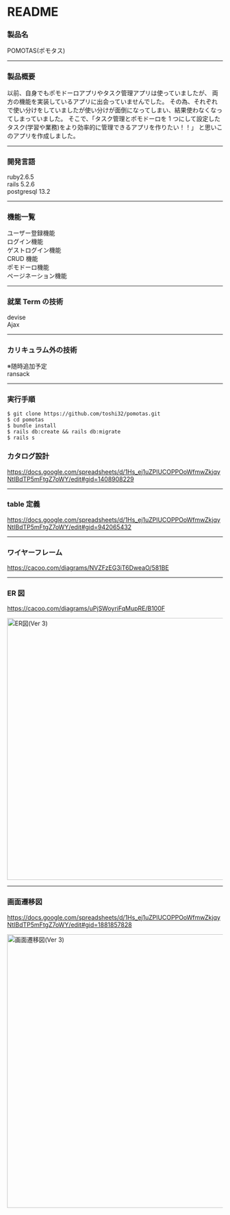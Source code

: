 # README

### 製品名

POMOTAS(ポモタス)

---

### 製品概要

以前、自身でもポモドーロアプリやタスク管理アプリは使っていましたが、
両方の機能を実装しているアプリに出会っていませんでした。
その為、それぞれで使い分けをしていましたが使い分けが面倒になってしまい、結果使わなくなってしまっていました。
そこで、「タスク管理とポモドーロを 1 つにして設定したタスク(学習や業務)をより効率的に管理できるアプリを作りたい！！」
と思いこのアプリを作成しました。

---

### 開発言語

ruby2.6.5<br>
rails 5.2.6<br>
postgresql 13.2<br>

---

### 機能一覧

ユーザー登録機能<br>
ログイン機能<br>
ゲストログイン機能<br>
CRUD 機能<br>
ポモドーロ機能<br>
ページネーション機能<br>

---

### 就業 Term の技術

devise<br>
Ajax<br>

---

### カリキュラム外の技術

※随時追加予定<br>
ransack<br>

---

### 実行手順

```
$ git clone https://github.com/toshi32/pomotas.git
$ cd pomotas
$ bundle install
$ rails db:create && rails db:migrate
$ rails s
```

### カタログ設計

https://docs.google.com/spreadsheets/d/1Hs_ej1uZPlUCOPPOoWfmwZkjqyNtIBdTP5mFtgZ7oWY/edit#gid=1408908229

---

### table 定義

https://docs.google.com/spreadsheets/d/1Hs_ej1uZPlUCOPPOoWfmwZkjqyNtIBdTP5mFtgZ7oWY/edit#gid=942065432

---

### ワイヤーフレーム

https://cacoo.com/diagrams/NVZFzEG3iT6DweaO/581BE

---

### ER 図

https://cacoo.com/diagrams/uPjSWoyriFqMupRE/B100F

<img width="612" alt="ER図(Ver 3)" src="https://user-images.githubusercontent.com/79957027/122197126-d7912600-ced2-11eb-9864-a404c43a0a87.png">

---

### 画面遷移図

https://docs.google.com/spreadsheets/d/1Hs_ej1uZPlUCOPPOoWfmwZkjqyNtIBdTP5mFtgZ7oWY/edit#gid=1881857828

<img width="639" alt="画面遷移図(Ver 3)" src="https://user-images.githubusercontent.com/79957027/122197173-e4ae1500-ced2-11eb-8eb5-200534ef56b0.png">
